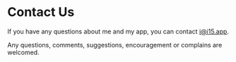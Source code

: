 # Contact Us
If you have any questions about me and my app, you can contact [i@i15.app](mailto:rrrrrlcd<i@i15.app>).

Any questions, comments, suggestions, encouragement or complains are welcomed.
